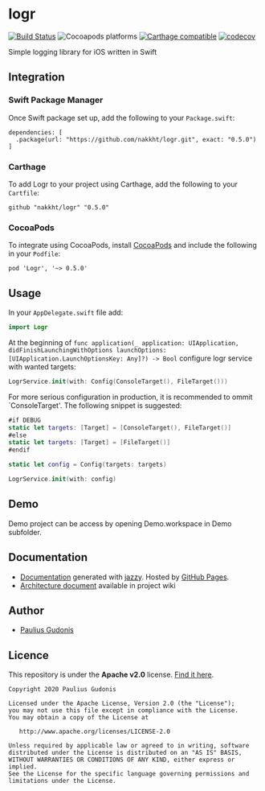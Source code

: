 # logr

[![Build Status](https://travis-ci.com/nakkht/logr.svg?branch=develop)](https://travis-ci.com/nakkht/logr)
![Cocoapods platforms](https://img.shields.io/cocoapods/p/Logr?color=green)
[![Carthage compatible](https://img.shields.io/badge/Carthage-compatible-4BC51D.svg?style=flat)](https://github.com/Carthage/Carthage)
[![codecov](https://codecov.io/gh/nakkht/logr/branch/develop/graph/badge.svg)](https://codecov.io/gh/nakkht/logr)

Simple logging library for iOS written in Swift

## Integration

### Swift Package Manager

Once Swift package set up, add the following to your `Package.swift`:

```
dependencies: [
  .package(url: "https://github.com/nakkht/logr.git", exact: "0.5.0")
]
```

### Carthage

To add Logr to your project using Carthage, add the following to your `Cartfile`:

```
github "nakkht/logr" "0.5.0"
```

### CocoaPods

To integrate using CocoaPods, install [CocoaPods](https://guides.cocoapods.org/using/getting-started.html#getting-started) and include the following in your `Podfile`:

```
pod 'Logr', '~> 0.5.0'
```

## Usage

In your `AppDelegate.swift` file add:

```swift
import Logr
```

At the beginning of `func application(_ application: UIApplication, didFinishLaunchingWithOptions launchOptions: [UIApplication.LaunchOptionsKey: Any]?) -> Bool` configure logr service with wanted targets:

```swift
LogrService.init(with: Config(ConsoleTarget(), FileTarget()))
``` 

For more serious configuration in production, it is recommended to ommit `ConsoleTarget'. The following snippet is suggested:

```swift
#if DEBUG
static let targets: [Target] = [ConsoleTarget(), FileTarget()]
#else
static let targets: [Target] = [FileTarget()]
#endif

static let config = Config(targets: targets)

LogrService.init(with: config)
```

## Demo

Demo project can be access by opening Demo.workspace in Demo subfolder.

## Documentation

- [Documentation](https://nakkht.github.io/logr/) generated with [jazzy](https://github.com/realm/jazzy). Hosted by [GitHub Pages](https://pages.github.com).
- [Architecture document](https://github.com/nakkht/logr/wiki/Architecture) available in project wiki

## Author
* [Paulius Gudonis](https://pgu.dev)

## Licence
This repository is under the **Apache v2.0** license. [Find it here](https://github.com/nakkht/logr/blob/master/LICENSE).

    Copyright 2020 Paulius Gudonis

    Licensed under the Apache License, Version 2.0 (the "License");
    you may not use this file except in compliance with the License.
    You may obtain a copy of the License at

       http://www.apache.org/licenses/LICENSE-2.0

    Unless required by applicable law or agreed to in writing, software
    distributed under the License is distributed on an "AS IS" BASIS,
    WITHOUT WARRANTIES OR CONDITIONS OF ANY KIND, either express or implied.
    See the License for the specific language governing permissions and
    limitations under the License.
